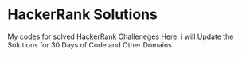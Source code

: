 # HackerRank Solutions
My codes for solved HackerRank Challeneges
Here, i will Update the Solutions for 30 Days of Code and Other Domains

